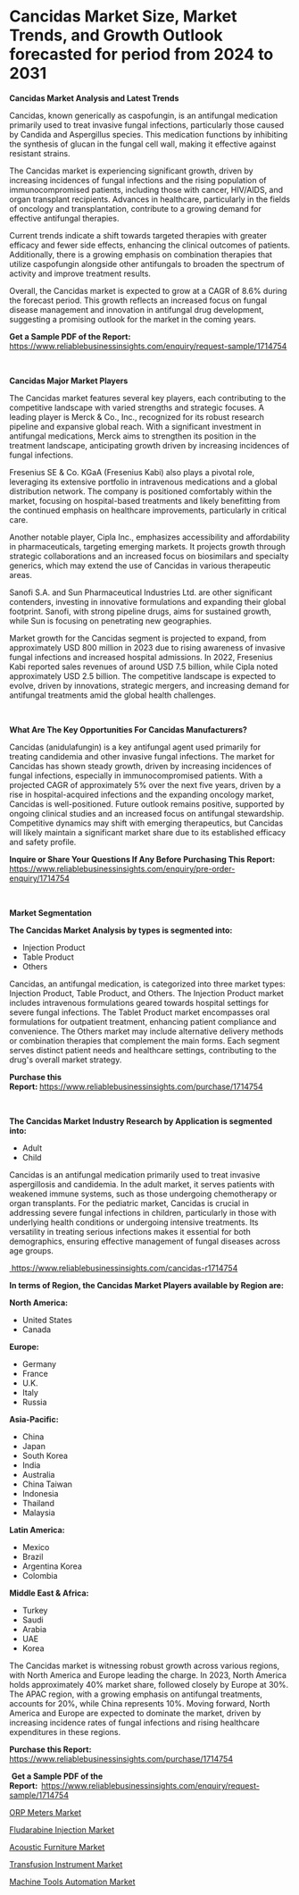 <p><h1>Cancidas Market Size, Market Trends, and Growth Outlook forecasted for period from 2024 to 2031</h1></p><p><strong>Cancidas Market Analysis and Latest Trends</strong></p>
<p><p>Cancidas, known generically as caspofungin, is an antifungal medication primarily used to treat invasive fungal infections, particularly those caused by Candida and Aspergillus species. This medication functions by inhibiting the synthesis of glucan in the fungal cell wall, making it effective against resistant strains.</p><p>The Cancidas market is experiencing significant growth, driven by increasing incidences of fungal infections and the rising population of immunocompromised patients, including those with cancer, HIV/AIDS, and organ transplant recipients. Advances in healthcare, particularly in the fields of oncology and transplantation, contribute to a growing demand for effective antifungal therapies.</p><p>Current trends indicate a shift towards targeted therapies with greater efficacy and fewer side effects, enhancing the clinical outcomes of patients. Additionally, there is a growing emphasis on combination therapies that utilize caspofungin alongside other antifungals to broaden the spectrum of activity and improve treatment results.</p><p>Overall, the Cancidas market is expected to grow at a CAGR of 8.6% during the forecast period. This growth reflects an increased focus on fungal disease management and innovation in antifungal drug development, suggesting a promising outlook for the market in the coming years.</p></p>
<p><strong>Get a Sample PDF of the Report:&nbsp;</strong> <a href="https://www.reliablebusinessinsights.com/enquiry/request-sample/1714754?utm_campaign=96&utm_medium=2&utm_source=Github&utm_content=ia&utm_term=22102024&utm_id=cancidas">https://www.reliablebusinessinsights.com/enquiry/request-sample/1714754</a></p>
<p>&nbsp;</p>
<p><strong>Cancidas Major Market Players</strong></p>
<p><p>The Cancidas market features several key players, each contributing to the competitive landscape with varied strengths and strategic focuses. A leading player is Merck & Co., Inc., recognized for its robust research pipeline and expansive global reach. With a significant investment in antifungal medications, Merck aims to strengthen its position in the treatment landscape, anticipating growth driven by increasing incidences of fungal infections.</p><p>Fresenius SE & Co. KGaA (Fresenius Kabi) also plays a pivotal role, leveraging its extensive portfolio in intravenous medications and a global distribution network. The company is positioned comfortably within the market, focusing on hospital-based treatments and likely benefitting from the continued emphasis on healthcare improvements, particularly in critical care.</p><p>Another notable player, Cipla Inc., emphasizes accessibility and affordability in pharmaceuticals, targeting emerging markets. It projects growth through strategic collaborations and an increased focus on biosimilars and specialty generics, which may extend the use of Cancidas in various therapeutic areas.</p><p>Sanofi S.A. and Sun Pharmaceutical Industries Ltd. are other significant contenders, investing in innovative formulations and expanding their global footprint. Sanofi, with strong pipeline drugs, aims for sustained growth, while Sun is focusing on penetrating new geographies.</p><p>Market growth for the Cancidas segment is projected to expand, from approximately USD 800 million in 2023 due to rising awareness of invasive fungal infections and increased hospital admissions. In 2022, Fresenius Kabi reported sales revenues of around USD 7.5 billion, while Cipla noted approximately USD 2.5 billion. The competitive landscape is expected to evolve, driven by innovations, strategic mergers, and increasing demand for antifungal treatments amid the global health challenges.</p></p>
<p>&nbsp;</p>
<p><strong>What Are The Key Opportunities For Cancidas Manufacturers?</strong></p>
<p><p>Cancidas (anidulafungin) is a key antifungal agent used primarily for treating candidemia and other invasive fungal infections. The market for Cancidas has shown steady growth, driven by increasing incidences of fungal infections, especially in immunocompromised patients. With a projected CAGR of approximately 5% over the next five years, driven by a rise in hospital-acquired infections and the expanding oncology market, Cancidas is well-positioned. Future outlook remains positive, supported by ongoing clinical studies and an increased focus on antifungal stewardship. Competitive dynamics may shift with emerging therapeutics, but Cancidas will likely maintain a significant market share due to its established efficacy and safety profile.</p></p>
<p><strong>Inquire or Share Your Questions If Any Before Purchasing This Report:</strong> <a href="https://www.reliablebusinessinsights.com/enquiry/pre-order-enquiry/1714754?utm_campaign=96&utm_medium=2&utm_source=Github&utm_content=ia&utm_term=22102024&utm_id=cancidas">https://www.reliablebusinessinsights.com/enquiry/pre-order-enquiry/1714754</a></p>
<p>&nbsp;</p>
<p><strong>Market Segmentation</strong></p>
<p><strong>The Cancidas Market Analysis by types is segmented into:</strong></p>
<p><ul><li>Injection Product</li><li>Table Product</li><li>Others</li></ul></p>
<p><p>Cancidas, an antifungal medication, is categorized into three market types: Injection Product, Table Product, and Others. The Injection Product market includes intravenous formulations geared towards hospital settings for severe fungal infections. The Tablet Product market encompasses oral formulations for outpatient treatment, enhancing patient compliance and convenience. The Others market may include alternative delivery methods or combination therapies that complement the main forms. Each segment serves distinct patient needs and healthcare settings, contributing to the drug's overall market strategy.</p></p>
<p><strong>Purchase this Report:&nbsp;</strong><a href="https://www.reliablebusinessinsights.com/purchase/1714754?utm_campaign=96&utm_medium=2&utm_source=Github&utm_content=ia&utm_term=22102024&utm_id=cancidas">https://www.reliablebusinessinsights.com/purchase/1714754</a></p>
<p>&nbsp;</p>
<p><strong>The Cancidas Market Industry Research by Application is segmented into:</strong></p>
<p><ul><li>Adult</li><li>Child</li></ul></p>
<p><p>Cancidas is an antifungal medication primarily used to treat invasive aspergillosis and candidemia. In the adult market, it serves patients with weakened immune systems, such as those undergoing chemotherapy or organ transplants. For the pediatric market, Cancidas is crucial in addressing severe fungal infections in children, particularly in those with underlying health conditions or undergoing intensive treatments. Its versatility in treating serious infections makes it essential for both demographics, ensuring effective management of fungal diseases across age groups.</p></p>
<p><a href="https://www.reliablebusinessinsights.com/cancidas-r1714754?utm_campaign=96&utm_medium=2&utm_source=Github&utm_content=ia&utm_term=22102024&utm_id=cancidas">&nbsp;https://www.reliablebusinessinsights.com/cancidas-r1714754</a></p>
<p><strong>In terms of Region, the Cancidas Market Players available by Region are:</strong></p>
<p>
    <p> <strong> North America: </strong>
        <ul>
            <li>United States</li>
            <li>Canada</li>
        </ul>
        </p> 
    <p> <strong> Europe: </strong>
        <ul>
            <li>Germany</li>
            <li>France</li>
            <li>U.K.</li>
            <li>Italy</li>
            <li>Russia</li>
        </ul>
        </p> 
    <p> <strong> Asia-Pacific: </strong>
        <ul>
            <li>China</li>
            <li>Japan</li>
            <li>South Korea</li>
            <li>India</li>
            <li>Australia</li>
            <li>China Taiwan</li>
            <li>Indonesia</li>
            <li>Thailand</li>
            <li>Malaysia</li>
        </ul>
        </p> 
    <p> <strong> Latin America: </strong>
        <ul>
            <li>Mexico</li>
            <li>Brazil</li>
            <li>Argentina Korea</li>
            <li>Colombia</li>
        </ul>
        </p> 
    <p> <strong> Middle East & Africa: </strong>
        <ul>
            <li>Turkey</li>
            <li>Saudi</li>
            <li>Arabia</li>
            <li>UAE</li>
            <li>Korea</li>
        </ul>
    </p>
    </p>
<p><p>The Cancidas market is witnessing robust growth across various regions, with North America and Europe leading the charge. In 2023, North America holds approximately 40% market share, followed closely by Europe at 30%. The APAC region, with a growing emphasis on antifungal treatments, accounts for 20%, while China represents 10%. Moving forward, North America and Europe are expected to dominate the market, driven by increasing incidence rates of fungal infections and rising healthcare expenditures in these regions.</p></p>
<p><strong>Purchase this Report: </strong><a href="https://www.reliablebusinessinsights.com/purchase/1714754?utm_campaign=96&utm_medium=2&utm_source=Github&utm_content=ia&utm_term=22102024&utm_id=cancidas">https://www.reliablebusinessinsights.com/purchase/1714754</a></p>
<p>&nbsp;<strong>Get a Sample PDF of the Report:&nbsp;&nbsp;</strong><a href="https://www.reliablebusinessinsights.com/enquiry/request-sample/1714754?utm_campaign=96&utm_medium=2&utm_source=Github&utm_content=ia&utm_term=22102024&utm_id=cancidas">https://www.reliablebusinessinsights.com/enquiry/request-sample/1714754</a></p>
<p><strong></strong></p>
<p><p><a href="https://issuu.com/reportprime-2/docs/orp-meters-market-size-2030.pptx_c951c84aba5ee5?utm_campaign=96&utm_medium=2&utm_source=Github&utm_content=ia&utm_term=22102024&utm_id=cancidas">ORP Meters Market</a></p><p><a href="https://github.com/tomasa8xtkvotaw/Market-Research-Report-List-1/blob/main/fludarabine-injection-market.md?utm_campaign=96&utm_medium=2&utm_source=Github&utm_content=ia&utm_term=22102024&utm_id=cancidas">Fludarabine Injection Market</a></p><p><a href="https://www.linkedin.com/pulse/market-leaders-laggards-global-acoustic-furniture-trends-xanmc?utm_campaign=96&utm_medium=2&utm_source=Github&utm_content=ia&utm_term=22102024&utm_id=cancidas">Acoustic Furniture Market</a></p><p><a href="https://github.com/bramarquesw0f/Market-Research-Report-List-1/blob/main/transfusion-instrument-market.md?utm_campaign=96&utm_medium=2&utm_source=Github&utm_content=ia&utm_term=22102024&utm_id=cancidas">Transfusion Instrument Market</a></p><p><a href="https://www.linkedin.com/pulse/machine-tools-automation-market-size-share-trends-analysis-upmzc?utm_campaign=96&utm_medium=2&utm_source=Github&utm_content=ia&utm_term=22102024&utm_id=cancidas">Machine Tools Automation Market</a></p></p>